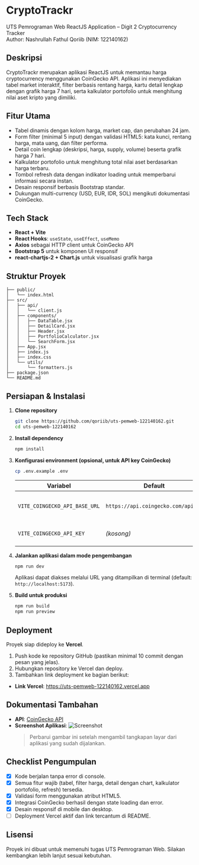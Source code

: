 # CryptoTrackr

UTS Pemrograman Web ReactJS Application – Digit 2 Cryptocurrency Tracker  
Author: Nashrullah Fathul Qoriib (NIM: 122140162)

## Deskripsi

CryptoTrackr merupakan aplikasi ReactJS untuk memantau harga cryptocurrency menggunakan CoinGecko API. Aplikasi ini menyediakan tabel market interaktif, filter berbasis rentang harga, kartu detail lengkap dengan grafik harga 7 hari, serta kalkulator portofolio untuk menghitung nilai aset kripto yang dimiliki.

## Fitur Utama

- Tabel dinamis dengan kolom harga, market cap, dan perubahan 24 jam.
- Form filter (minimal 5 input) dengan validasi HTML5: kata kunci, rentang harga, mata uang, dan filter performa.
- Detail coin lengkap (deskripsi, harga, supply, volume) beserta grafik harga 7 hari.
- Kalkulator portofolio untuk menghitung total nilai aset berdasarkan harga terbaru.
- Tombol refresh data dengan indikator loading untuk memperbarui informasi secara instan.
- Desain responsif berbasis Bootstrap standar.
- Dukungan multi-currency (USD, EUR, IDR, SOL) mengikuti dokumentasi CoinGecko.

## Tech Stack

- **React + Vite**
- **React Hooks**: `useState`, `useEffect`, `useMemo`
- **Axios** sebagai HTTP client untuk CoinGecko API
- **Bootstrap 5** untuk komponen UI responsif
- **react-chartjs-2 + Chart.js** untuk visualisasi grafik harga

## Struktur Proyek

```
├── public/
│   └── index.html
├── src/
│   ├── api/
│   │   └── client.js
│   ├── components/
│   │   ├── DataTable.jsx
│   │   ├── DetailCard.jsx
│   │   ├── Header.jsx
│   │   ├── PortfolioCalculator.jsx
│   │   └── SearchForm.jsx
│   ├── App.jsx
│   ├── index.js
│   ├── index.css
│   └── utils/
│       └── formatters.js
├── package.json
└── README.md
```

## Persiapan & Instalasi

1. **Clone repository**

   ```bash
   git clone https://github.com/qoriib/uts-pemweb-122140162.git
   cd uts-pemweb-122140162
   ```

2. **Install dependency**

   ```bash
   npm install
   ```

3. **Konfigurasi environment (opsional, untuk API key CoinGecko)**

   ```bash
   cp .env.example .env
   ```

   | Variabel                      | Default                            | Deskripsi                                                                |
   | ----------------------------- | ---------------------------------- | ------------------------------------------------------------------------ |
   | `VITE_COINGECKO_API_BASE_URL` | `https://api.coingecko.com/api/v3` | Ubah ke `https://pro-api.coingecko.com/api/v3` jika menggunakan Pro API. |
   | `VITE_COINGECKO_API_KEY`      | _(kosong)_                         | API key Pro/Demo yang akan dikirim melalui header sesuai domain.         |

4. **Jalankan aplikasi dalam mode pengembangan**

   ```bash
   npm run dev
   ```

   Aplikasi dapat diakses melalui URL yang ditampilkan di terminal (default: `http://localhost:5173`).

5. **Build untuk produksi**
   ```bash
   npm run build
   npm run preview
   ```

## Deployment

Proyek siap dideploy ke **Vercel**.

1. Push kode ke repository GitHub (pastikan minimal 10 commit dengan pesan yang jelas).
2. Hubungkan repository ke Vercel dan deploy.
3. Tambahkan link deployment ke bagian berikut:

- **Link Vercel**: https://uts-pemweb-122140162.vercel.app

## Dokumentasi Tambahan

- **API**: [CoinGecko API](https://www.coingecko.com/en/api/documentation)
- **Screenshot Aplikasi**: ![Screenshot](./docs/screenshot.png)
  > Perbarui gambar ini setelah mengambil tangkapan layar dari aplikasi yang sudah dijalankan.

## Checklist Pengumpulan

- [x] Kode berjalan tanpa error di console.
- [x] Semua fitur wajib (tabel, filter harga, detail dengan chart, kalkulator portofolio, refresh) tersedia.
- [x] Validasi form menggunakan atribut HTML5.
- [x] Integrasi CoinGecko berhasil dengan state loading dan error.
- [x] Desain responsif di mobile dan desktop.
- [ ] Deployment Vercel aktif dan link tercantum di README.

## Lisensi

Proyek ini dibuat untuk memenuhi tugas UTS Pemrograman Web. Silakan kembangkan lebih lanjut sesuai kebutuhan.
